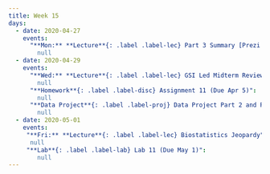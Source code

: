 ```yaml
---
title: Week 15
days:
  - date: 2020-04-27
    events:
      "**Mon:** **Lecture**{: .label .label-lec} Part 3 Summary [Prezi summary of PH142](https://prezi.com/p/xpqdo6z9nbhw/learning-from-data/)[page with recorded review sessions](https://bcourses.berkeley.edu/courses/1490339/pages/review-sessions)":
        null
  - date: 2020-04-29
    events:
      "**Wed:** **Lecture**{: .label .label-lec} GSI Led Midterm Review":
        null
      "**Homework**{: .label .label-disc} Assignment 11 (Due Apr 5)":
        null
      "**Data Project**{: .label .label-proj} Data Project Part 2 and Part 3 Due":
        null
  - date: 2020-05-01
    events:
     "**Fri:** **Lecture**{: .label .label-lec} Biostatistics Jeopardy":
      null
     "**Lab**{: .label .label-lab} Lab 11 (Due May 1)":
        null
---
```

